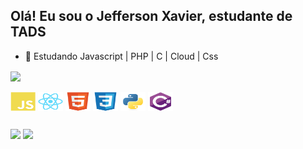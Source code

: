 ## Olá! Eu sou o Jefferson Xavier, estudante de TADS
- 🌱 Estudando Javascript | PHP | C | Cloud | Css
<!--- 📫 Contrate-me no email: Jeffersonax97@gmail.com-->

<picture>
<!--<source
  height="180em" srcset="https://github-readme-stats.vercel.app/api?username=jeffersonx97&show_icons=true&theme=tokyonight"
  media="(prefers-color-scheme: dark)"/>
<source
  srcset="https://github-readme-stats.vercel.app/api?username=jeffersonx97&show_icons=true&theme=tokyonight"
  media="(prefers-color-scheme: light), (prefers-color-scheme: no-preference)"/> 
<img src="https://github-readme-stats.vercel.app/api?username=jeffersonx97&show_icons=true&count_" />-->
</picture>
  <img align="center" src="https://github-readme-stats.vercel.app/api/top-langs/?username=jeffersonx97&layout=compact&langs=16&theme=tokyonight"/>
   
  
  <!-- height="180em" / align="center" -->

<!--Icones das linguagens-->
<div style="display: inline_block"><br>
  <img align="center" alt="Rafa-Js" height="30" width="40" src="https://raw.githubusercontent.com/devicons/devicon/master/icons/javascript/javascript-plain.svg">
 <!-- <img align="center" alt="Rafa-Ts" height="30" width="40" src="https://raw.githubusercontent.com/devicons/devicon/master/icons/typescript/typescript-plain.svg">--> 
  <img align="center" alt="Rafa-React" height="30" width="40"src="https://raw.githubusercontent.com/devicons/devicon/master/icons/react/react-original.svg">
  <img align="center" alt="Rafa-HTML" height="30" width="40" src="https://raw.githubusercontent.com/devicons/devicon/master/icons/html5/html5-original.svg">
  <img align="center" alt="Rafa-CSS" height="30" width="40" src="https://raw.githubusercontent.com/devicons/devicon/master/icons/css3/css3-original.svg">
  <img align="center" alt="Rafa-Python" height="30" width="40" src="https://raw.githubusercontent.com/devicons/devicon/master/icons/python/python-original.svg">
  <img align="center" alt="Rafa-Csharp" height="30" width="40" src="https://raw.githubusercontent.com/devicons/devicon/master/icons/csharp/csharp-original.svg">
</div>

##
<!-- redes sociais-->
<div> 
<!--  <a href="https://mail.google.com/mail/u/0/#inbox" target="_blank"><img src="https://img.shields.io/badge/Gmail-D14836?style=for-the-badge&logo=gmail&logoColor=white" target="_blank"></a> -->
  <a href="https://www.instagram.com/eusoujefferson7/" target="_blank"><img src="https://img.shields.io/badge/-Instagram-%23E4405F?style=for-the-badge&logo=instagram&logoColor=white" target="_blank"></a>
 <!--	<a href="https://www.twitch.tv/rafaballerinii" target="_blank"><img src="https://img.shields.io/badge/Twitch-9146FF?style=for-the-badge&logo=twitch&logoColor=white" target="_blank"></a>
 <a href="https://discord.gg/wagxzStdcR" target="_blank"><img src="https://img.shields.io/badge/Discord-7289DA?style=for-the-badge&logo=discord&logoColor=white" target="_blank"></a> 
 <a href = "mailto:contatorafaballerini@gmail.com"><img src="https://img.shields.io/badge/-Gmail-%23333?style=for-the-badge&logo=gmail&logoColor=white" target="_blank"></a> -->
  <a href="https://www.linkedin.com/in/jefferson-xavier-4938a0260/" target="_blank"><img src="https://img.shields.io/badge/-LinkedIn-%230077B5?style=for-the-badge&logo=linkedin&logoColor=white" target="_blank"></a> 
</div>
